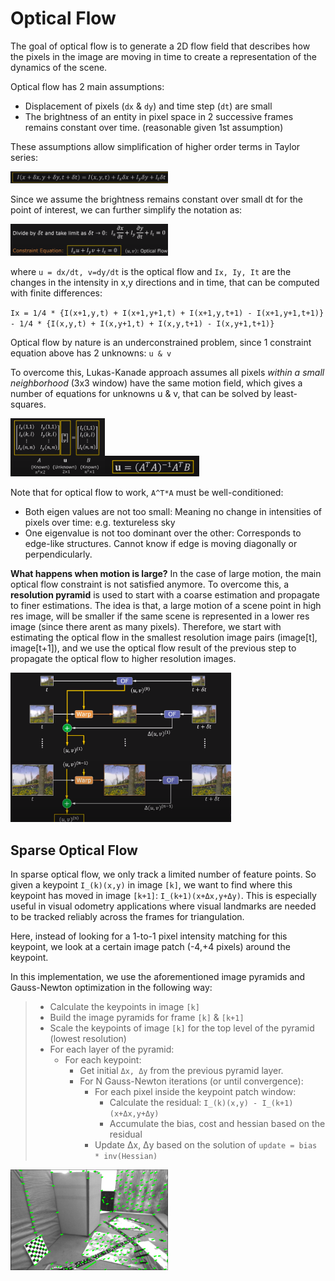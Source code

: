# Optical Flow

The goal of optical flow is to generate a 2D flow field that describes how the pixels in the image are moving in time to create a representation of the dynamics of the scene.

Optical flow has 2 main assumptions:
- Displacement of pixels (`dx` & `dy`) and time step (`dt`) are small 
- The brightness of an entity in pixel space in 2 successive frames remains constant over time. (reasonable given 1st assumption)

These assumptions allow simplification of higher order terms in Taylor series:

<img src="https://raw.githubusercontent.com/goksanisil23/lazy_minimal_robotics/main/OpticalFlow/resources/taylor_1.png" width=50% height=50%>

Since we assume the brightness remains constant over small dt for the point of interest, we can further simplify the notation as:

<img src="https://raw.githubusercontent.com/goksanisil23/lazy_minimal_robotics/main/OpticalFlow/resources/optical_flow_constraint.png" width=50% height=50%>

where `u = dx/dt, v=dy/dt` is the optical flow and `Ix, Iy, It` are the changes in the intensity in x,y directions and in time, that can be computed with finite differences:

`Ix = 1/4 * {I(x+1,y,t) + I(x+1,y+1,t) + I(x+1,y,t+1) - I(x+1,y+1,t+1)} - 1/4 * {I(x,y,t) + I(x,y+1,t) + I(x,y,t+1) - I(x,y+1,t+1)}`

Optical flow by nature is an underconstrained problem, since 1 constraint equation above has 2 unknowns: `u & v`

To overcome this, Lukas-Kanade approach assumes all pixels *within a small neighborhood* (3x3 window) have the same motion field, which gives a number of equations for unknowns u & v, that can be solved by least-squares.

<img src="https://raw.githubusercontent.com/goksanisil23/lazy_minimal_robotics/main/OpticalFlow/resources/lucas_kanade_matrix.png" width=30% height=50%><img src="https://raw.githubusercontent.com/goksanisil23/lazy_minimal_robotics/main/OpticalFlow/resources/lukas_kanade_solution.png" width=30% height=50%>

Note that for optical flow to work, `A^T*A` must be well-conditioned:
- Both eigen values are not too small: Meaning no change in intensities of pixels over time: e.g. textureless sky
- One eigenvalue is not too dominant over the other: Corresponds to edge-like structures. Cannot know if edge is moving diagonally or perpendicularly.

**What happens when motion is large?**
In the case of large motion, the main optical flow constraint is not satisfied anymore. To overcome this, a **resolution pyramid** is used to start with a coarse estimation and propagate to finer estimations. The idea is that, a large motion of a scene point in high res image, will be smaller if the same scene is represented in a lower res image (since there arent as many pixels). Therefore, we start with estimating the optical flow in the smallest resolution image pairs (image[t], image[t+1]), and we use the optical flow result of the previous step to propagate the optical flow to higher resolution images.

<img src="https://raw.githubusercontent.com/goksanisil23/lazy_minimal_robotics/main/OpticalFlow/resources/klt_pyramid.png" width=70% height=50%>

## Sparse Optical Flow
In sparse optical flow, we only track a limited number of feature points. So given a keypoint `I_(k)(x,y)` in image `[k]`, we want to find where this keypoint has moved in image `[k+1]`: `I_(k+1)(x+Δx,y+Δy)`. This is especially useful in visual odometry applications where visual landmarks are needed to be tracked reliably across the frames for triangulation. 

Here, instead of looking for a 1-to-1 pixel intensity matching for this keypoint, we look at a certain image patch (-4,+4 pixels) around the keypoint.

In this implementation, we use the aforementioned image pyramids and Gauss-Newton optimization in the following way:

>- Calculate the keypoints in image `[k]`
>- Build the image pyramids for frame `[k]` & `[k+1]` 
>- Scale the keypoints of image `[k]` for the top level of the pyramid (lowest resolution)
>- For each layer of the pyramid:
>    - For each keypoint:
>        - Get initial `Δx, Δy` from the previous pyramid layer.
>        - For N Gauss-Newton iterations (or until convergence):
>            - For each pixel inside the keypoint patch window:
>                - Calculate the residual: `I_(k)(x,y) - I_(k+1)(x+Δx,y+Δy)`
>                - Accumulate the bias, cost and hessian based on the residual
>            - Update Δx, Δy based on the solution of `update = bias * inv(Hessian)`


<img src="https://raw.githubusercontent.com/goksanisil23/lazy_minimal_robotics/main/OpticalFlow/resources/optical_flow_sparse.png" width=50% height=50%>
